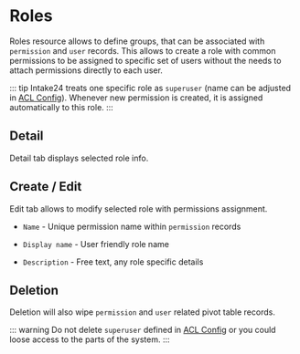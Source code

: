 # Roles

Roles resource allows to define groups, that can be associated with `permission` and `user` records. This allows to create a role with common permissions to be assigned to specific set of users without the needs to attach permissions directly to each user.

::: tip
Intake24 treats one specific role as `superuser` (name can be adjusted in [ACL Config](/config/api/acl)). Whenever new permission is created, it is assigned automatically to this role.
:::

## Detail

Detail tab displays selected role info.

## Create / Edit

Edit tab allows to modify selected role with permissions assignment.

- `Name` - Unique permission name within `permission` records

- `Display name` - User friendly role name

- `Description` - Free text, any role specific details

## Deletion

Deletion will also wipe `permission` and `user` related pivot table records.

::: warning
Do not delete `superuser` defined in [ACL Config](/config/api/acl) or you could loose access to the parts of the system.
:::
